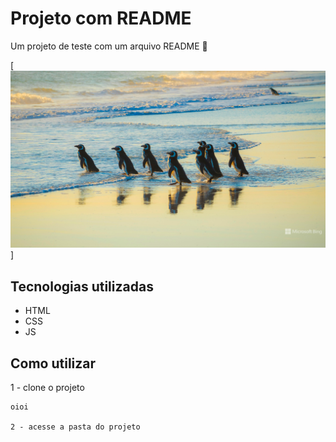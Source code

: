 # Projeto com README 
Um projeto de teste com um arquivo README 💫

[<img src="./20250425_bing.jpg" alt="foto de pinguim">]

## Tecnologias utilizadas
- HTML
- CSS
- JS

## Como utilizar

1 - clone o projeto
```
oioi

2 - acesse a pasta do projeto